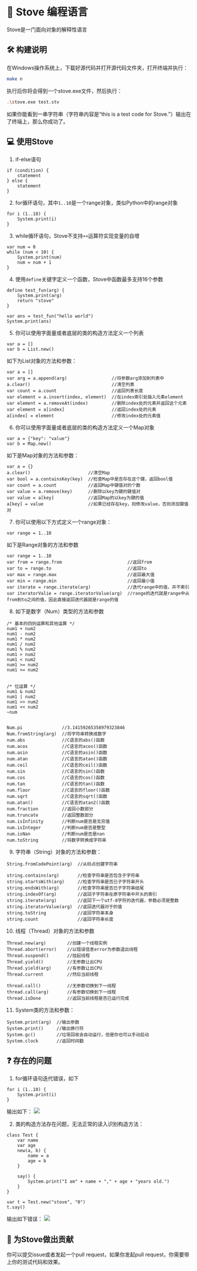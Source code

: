 # 🚀 Stove 编程语言

Stove是一门面向对象的解释性语言

## 🛠️ 构建说明
在Windows操作系统上，下载好源代码并打开源代码文件夹，打开终端并执行：
```bash
make n
```
执行后你将会得到一个stove.exe文件，然后执行：
```bash
.\stove.exe test.stv
```
如果你能看到一串字符串（字符串内容是“this is a test code for Stove.”）输出在了终端上，那么你成功了。

## 💻 使用Stove
1. if-else语句
```stove
if (condition) {
    statement
} else {
    statement
}
```

2. for循环语句，其中`1..10`是一个range对象，类似Python中的range对象

```stove
for i (1..10) {
    System.print(i) 
}
```

3. while循环语句，Stove不支持`++`运算符实现变量的自增
```stove
var num = 0
while (num < 10) {
    System.print(num)
    num = num + 1
}
```

4. 使用`define`关键字定义一个函数，Stove中函数最多支持16个参数
```stove
define test_fun(arg) {
    System.print(arg)
    return "stove"
}

var ans = test_fun("hello world")
System.print(ans)
```

5. 你可以使用字面量或者底层的类的构造方法定义一个列表
```stove
var a = []
var b = List.new()
```

如下为List对象的方法和参数：

```
var a = []
var arg = a.append(arg)                 //将参数arg添加到列表中
a.clear()                               //清空列表
var count = a.count                     //返回列表长度
var element = a.insert(index, element)  //在index索引处插入元素element
var element = a.removeAt(index)         //删除index处的元素并返回这个元素
var element = a[index]                  //返回index处的元素
a[index] = element                      //修改index处的元素值
```

6. 你可以使用字面量或者底层的类的构造方法定义一个Map对象
```stove
var a = {"key": "value"}
var b = Map.new()
```

如下是Map对象的方法和参数：
```stove
var a = {}
a.clear()                      //清空Map
var bool = a.containsKey(key)  //检查Map中是否存在这个键，返回bool值
var count = a.count            //返回Map中键值对的个数
var value = a.remove(key)      //删除以key为键的键值对
var value = a[key]             //返回Map的以key为键的值
a[key] = value                 //如果已经存在key，则修改value，否则添加键值对
```

7. 你可以使用以下方式定义一个range对象：
```stove
var range = 1..10
```

如下是Range对象的方法和参数
```stove
var range = 1..10
var from = range.from                         //返回from
var to = range.to                             //返回to
var max = range.max                           //返回最大值
var min = range.min                           //返回最小值
var iterate = range.iterate(arg)              //迭代range中的值，并不索引
var iteratorValie = range.iteratorValue(arg)  //range的迭代就是range中从from到to之间的值，因此直接返回迭代器就是range的值
```

8. 如下是数字（Num）类型的方法和参数
```stove
/* 基本的四则运算和其他运算 */
num1 + num2
num1 - num2
num1 * num2
num1 / num2
num1 % num2
num1 > num2
num1 < num2
num1 >= num2
num1 <= num2


/* 位运算 */
num1 & num2
num1 | num2
num1 >> num2
num1 << num2
~num


Num.pi               //3.14159265358979323846
Num.fromString(arg)  //将字符串转换成数字
num.abs              //C语言的abs()函数
num.acos             //C语言的acos()函数
num.asin             //C语言的asin()函数
num.atan             //C语言的atan()函数
num.ceil             //C语言的ceil()函数
num.sin              //C语言的sin()函数
num.cos              //C语言的cos()函数
num.tan              //C语言的tan()函数
num.floor            //C语言的floor()函数
num.sqrt             //C语言的sqrt()函数
num.atan()           //C语言的atan2()函数
num.fraction         //返回小数部分
num.truncate         //返回整数部分
num.isInfinity       //判断num是否是无穷值
num.isInteger        //判断num是否是整型
num.isNan            //判断num是否是nan
num.toString         //将数字转换成字符串
```

9. 字符串（String）对象的方法和参数：
```stove
String.fromCodePoint(arg)  //从码点创建字符串

string.contains(arg)       //检查字符串是否包含子字符串
string.startsWith(arg)     //检查字符串是否已子字符串开头
string.endsWith(arg)       //检查字符串是否已子字符串结尾
string.indexOf(arg)        //返回子字符串在原字符串中开头的索引
string.iterate(arg)        //返回下一个utf-8字符的迭代器，参数必须是整数
string.iteratorValue(arg)  //返回迭代器对于的值
string.toString            //返回字符串本身
string.count               //返回字符串长度
```

10. 线程（Thread）对象的方法和参数
```stove
Thread.new(arg)        //创建一个线程实例
Thread.abort(error)    //以错误信息error为参数退出线程
Thread.suspend()       //挂起线程
Thread.yield()         //无参数让出CPU
Thread.yield(arg)      //有参数让出CPU
Thread.current         //然后当前线程

thread.call()          //无参数切换到下一线程
thread.call(arg)       //有参数切换到下一线程
thread.isDone          //返回当前线程是否已运行完成
```

11. System类的方法和参数：
```stove
System.print(arg)  //输出参数
System.print()     //输出换行符
System.gc()        //垃圾回收会自动运行，但是你也可以手动启动
System.clock       //返回时间戳
```

## ❓ 存在的问题
1. for循环语句迭代错误，如下
```stove
for i (1..10) {
    System.print(i)
}
```
输出如下：
![](Docs/img/4.png)

2. 类的构造方法存在问题，无法正常的读入识别构造方法：
```stove
class Test {
    var name
    var age
    new(a, b) {
        name = a
        age = b
    }

    say() {
        System.print("I am" + name + "," + age + "years old.")
    }
}

var t = Test.new("stove", "0")
t.say()
```
输出如下错误：
![](Docs/img/5.png)

## 🤝 为Stove做出贡献
你可以提交issue或者发起一个pull request，如果你发起pull request，你需要带上你的测试代码和效果。
